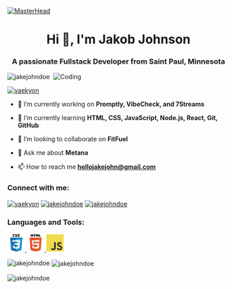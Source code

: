 [![MasterHead](https://mir-s3-cdn-cf.behance.net/project_modules/max_1200/79731568097599.5b50bca477735.jpg)](https://github.com/jakejohndoe)


<h1 align="center">Hi 👋, I'm Jakob Johnson</h1>
<h3 align="center">A passionate Fullstack Developer from Saint Paul, Minnesota</h3>

<img align="right" alt="Coding" width="400" src="https://miro.medium.com/v2/resize:fit:1400/1*VMmvImch6VU5pc2VktY1uw.gif">

<p align="left"> <img src="https://komarev.com/ghpvc/?username=jakejohndoe&label=Profile%20views&color=0e75b6&style=flat" alt="jakejohndoe" /> </p>

<p align="left"> <a href="https://twitter.com/yaekyon" target="blank"><img src="https://img.shields.io/twitter/follow/yaekyon?logo=twitter&style=for-the-badge" alt="yaekyon" /></a> </p>

- 🔭 I’m currently working on **Promptly, VibeCheck, and 7Streams**

- 🌱 I’m currently learning **HTML, CSS, JavaScript, Node.js, React, Git, GitHub**

- 👯 I’m looking to collaborate on **FitFuel**

- 💬 Ask me about **Metana**

- 📫 How to reach me **hellojakejohn@gmail.com**

<h3 align="left">Connect with me:</h3>
<p align="left">
<a href="https://twitter.com/yaekyon" target="blank"><img align="center" src="https://raw.githubusercontent.com/rahuldkjain/github-profile-readme-generator/master/src/images/icons/Social/twitter.svg" alt="yaekyon" height="30" width="40" /></a>
<a href="https://linkedin.com/in/jakejohndoe" target="blank"><img align="center" src="https://raw.githubusercontent.com/rahuldkjain/github-profile-readme-generator/master/src/images/icons/Social/linked-in-alt.svg" alt="jakejohndoe" height="30" width="40" /></a>
<a href="https://instagram.com/jakejohndoe" target="blank"><img align="center" src="https://raw.githubusercontent.com/rahuldkjain/github-profile-readme-generator/master/src/images/icons/Social/instagram.svg" alt="jakejohndoe" height="30" width="40" /></a>
</p>

<h3 align="left">Languages and Tools:</h3>
<p align="left"> <a href="https://www.w3schools.com/css/" target="_blank" rel="noreferrer"> <img src="https://raw.githubusercontent.com/devicons/devicon/master/icons/css3/css3-original-wordmark.svg" alt="css3" width="40" height="40"/> </a> <a href="https://www.w3.org/html/" target="_blank" rel="noreferrer"> <img src="https://raw.githubusercontent.com/devicons/devicon/master/icons/html5/html5-original-wordmark.svg" alt="html5" width="40" height="40"/> </a> <a href="https://developer.mozilla.org/en-US/docs/Web/JavaScript" target="_blank" rel="noreferrer"> <img src="https://raw.githubusercontent.com/devicons/devicon/master/icons/javascript/javascript-original.svg" alt="javascript" width="40" height="40"/> </a> </p>

<p><img align="left" src="https://github-readme-stats.vercel.app/api/top-langs?username=jakejohndoe&show_icons=true&locale=en&layout=compact" alt="jakejohndoe" /></p>

<p>&nbsp;<img align="center" src="https://github-readme-stats.vercel.app/api?username=jakejohndoe&show_icons=true&locale=en" alt="jakejohndoe" /></p>

<p><img align="center" src="https://github-readme-streak-stats.herokuapp.com/?user=jakejohndoe&" alt="jakejohndoe" /></p>

